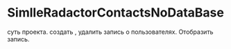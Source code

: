 # SimlleRadactorContactsNoDataBase
суть проекта. создать , удалить запись о пользователях. Отобразить запись.
